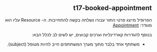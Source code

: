 <!-- <div dir="rtl" markdown="1"> -->
<div id="intro" dir="rtl" markdown="1">

## t17-booked-appointment


הפרופיל מייצג פרטי התור עבורו נשלחה בקשה להתחייבות.
ה- Resource עליו הוא מוגדר: [Appointment](https://hl7.org/fhir/R4/appointment.html)

בנוסף להגדרות קארדינליות וערכים קבועים, יש לשים לב לכלל הבא:
* משתתף אחד בלבד מתוך מערך המשתתפים חייב להיות מטופל (subject). 

</div>
